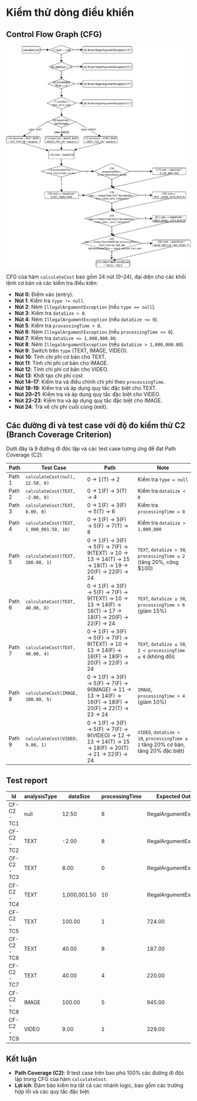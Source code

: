 # Kiểm thử dòng điều khiển

## Control Flow Graph (CFG)

![Control Flow Graph](./control-flow-graph.png)

CFG của hàm `calculateCost` bao gồm 24 nút (0–24), đại diện cho các khối lệnh cơ bản và các kiểm tra điều kiện:

- **Nút 0**: Điểm vào (entry).
- **Nút 1**: Kiểm tra `type != null`.
- **Nút 2**: Ném `IllegalArgumentException` (nếu `type == null`).
- **Nút 3**: Kiểm tra `dataSize > 0`.
- **Nút 4**: Ném `IllegalArgumentException` (nếu `dataSize <= 0`).
- **Nút 5**: Kiểm tra `processingTime > 0`.
- **Nút 6**: Ném `IllegalArgumentException` (nếu `processingTime <= 0`).
- **Nút 7**: Kiểm tra `dataSize <= 1,000,000.00`.
- **Nút 8**: Ném `IllegalArgumentException` (nếu `dataSize > 1,000,000.00`).
- **Nút 9**: Switch trên `type` (TEXT, IMAGE, VIDEO).
- **Nút 10**: Tính chi phí cơ bản cho TEXT.
- **Nút 11**: Tính chi phí cơ bản cho IMAGE.
- **Nút 12**: Tính chi phí cơ bản cho VIDEO.
- **Nút 13**: Khởi tạo chi phí cost
- **Nút 14–17**: Kiểm tra và điều chỉnh chi phí theo `processingTime`.
- **Nút 18–19**: Kiểm tra và áp dụng quy tắc đặc biệt cho TEXT.
- **Nút 20–21**: Kiểm tra và áp dụng quy tắc đặc biệt cho VIDEO.
- **Nút 22–23**: Kiểm tra và áp dụng quy tắc đặc biệt cho IMAGE.
- **Nút 24**: Trả về chi phí cuối cùng (exit).

## Các đường đi và test case với độ đo kiểm thử C2 (Branch Coverage Criterion)

Dưới đây là 9 đường đi độc lập và các test case tương ứng để đạt Path Coverage (C2):

| Path   | Test Case                               | Path                                                                                                 | Note                                                                               |
|--------|-----------------------------------------|------------------------------------------------------------------------------------------------------|------------------------------------------------------------------------------------|
| Path 1 | `calculateCost(null, 12.50, 8)`         | 0 → 1(T) → 2                                                                                         | Kiểm tra `type = null`                                                             |
| Path 2 | `calculateCost(TEXT, -2.00, 8)`         | 0 → 1(F) → 3(T) → 4                                                                                  | Kiểm tra `dataSize < 0`                                                            |
| Path 3 | `calculateCost(TEXT, 8.00, 0)`          | 0 → 1(F) → 3(F) → 5(T) → 6                                                                           | Kiểm tra `processingTime = 0`                                                      |
| Path 4 | `calculateCost(TEXT, 1_000_001.50, 10)` | 0 → 1(F) → 3(F) → 5(F) → 7(T) → 8                                                                    | Kiểm tra `dataSize > 1,000,000`                                                    |
| Path 5 | `calculateCost(TEXT, 100.00, 1)`        | 0 → 1(F) → 3(F) → 5(F) → 7(F) → 9(TEXT) → 10 → 13 → 14(T) → 15 → 18(T) → 19 → 20(F) → 22(F) → 24     | `TEXT`, `dataSize > 50`, `processingTime ≤ 2` (tăng 20%, cộng $100)                |
| Path 6 | `calculateCost(TEXT, 40.00, 8)`         | 0 → 1(F) → 3(F) → 5(F) → 7(F) → 9(TEXT) → 10 → 13 → 14(F) → 16(T) → 17 → 18(F) → 20(F) → 22(F) → 24  | `TEXT`, `dataSize ≤ 50`, `processingTime > 6` (giảm 15%)                           |
| Path 7 | `calculateCost(TEXT, 40.00, 4)`         | 0 → 1(F) → 3(F) → 5(F) → 7(F) → 9(TEXT) → 10 → 13 → 14(F) → 16(F) → 18(F) → 20(F) → 22(F) → 24       | `TEXT`, `dataSize ≤ 50`, `2 < processingTime ≤ 6` (không đổi)                      |
| Path 8 | `calculateCost(IMAGE, 100.00, 5)`       | 0 → 1(F) → 3(F) → 5(F) → 7(F) → 9(IMAGE) → 11 → 13 → 14(F) → 16(F) → 18(F) → 20(F) → 22(T) → 23 → 24 | `IMAGE`, `processingTime > 4` (giảm 10%)                                           |
| Path 9 | `calculateCost(VIDEO, 9.00, 1)`         | 0 → 1(F) → 3(F) → 5(F) → 7(F) → 9(VIDEO) → 12 → 13 → 14(T) → 15 → 18(F) → 20(T) → 21 → 22(F) → 24    | `VIDEO`, `dataSize < 10`, `processingTime ≤ 2` tăng 20% cơ bản, tăng 20% đặc biệt) |

## Test report
| Id         | analysisType | dataSize     | processingTime | Expected Output          | Actual Output            | Result |
|------------|--------------|--------------|----------------|--------------------------|--------------------------|--------|
| CF-C2-TC1  | null         | 12.50        | 8              | IllegalArgumentException | IllegalArgumentException | Passed |
| CF-C2-TC2  | TEXT         | -2.00        | 8              | IllegalArgumentException | IllegalArgumentException | Passed |
| CF-C2-TC3  | TEXT         | 8.00         | 0              | IllegalArgumentException | IllegalArgumentException | Passed |
| CF-C2-TC4  | TEXT         | 1,000,001.50 | 10             | IllegalArgumentException | IllegalArgumentException | Passed |
| CF-C2-TC5  | TEXT         | 100.00       | 1              | 724.00                   | 724.00                   | Passed |
| CF-C2-TC6  | TEXT         | 40.00        | 8              | 187.00                   | 187.00                   | Passed |
| CF-C2-TC7  | TEXT         | 40.00        | 4              | 220.00                   | 220.00                   | Passed |
| CF-C2-TC8  | IMAGE        | 100.00       | 5              | 945.00                   | 945.00                   | Passed |
| CF-C2-TC9  | VIDEO        | 9.00         | 1              | 329.00                   | 329.00                   | Passed |

## Kết luận
- **Path Coverage (C2)**: 9 test case trên bao phủ 100% các đường đi độc lập trong CFG của hàm `calculateCost`.
- **Lợi ích**: Đảm bảo kiểm tra tất cả các nhánh logic, bao gồm các trường hợp lỗi và các quy tắc đặc biệt.
